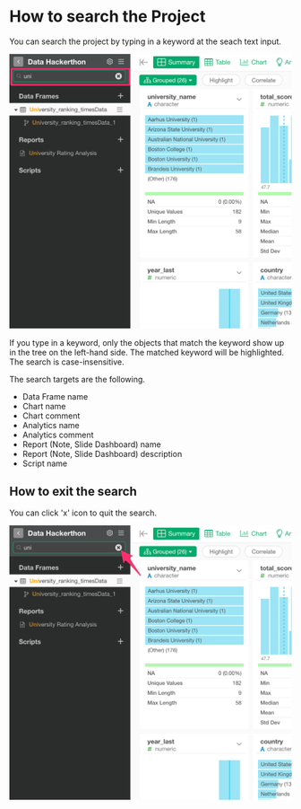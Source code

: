# How to search the Project

You can search the project by typing in a keyword at the seach text input.

![](images/search1.png)


If you type in a keyword, only the objects that match the keyword show up in the tree on the left-hand side. The matched keyword will be highlighted. The search is case-insensitive.


The search targets are the following.

* Data Frame name
* Chart name
* Chart comment
* Analytics name
* Analytics comment
* Report (Note, Slide Dashboard) name
* Report (Note, Slide Dashboard) description
* Script name 

 

## How to exit the search

You can click 'x' icon to quit the search.

![](images/search2.png)
